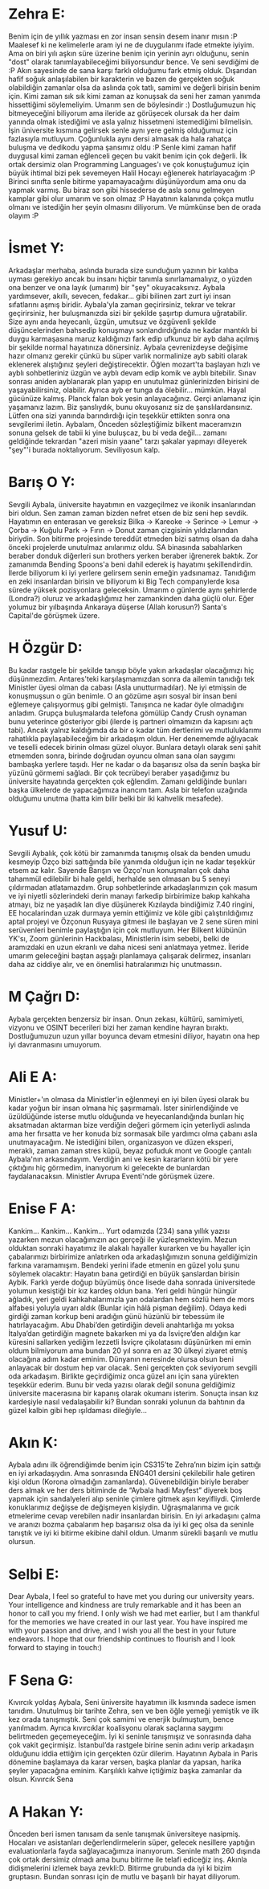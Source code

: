 # Zehra E:
Benim için de yıllık yazması en zor insan sensin desem inanır mısın :P Maalesef ki ne kelimelerle aram iyi ne de duygularımı ifade etmekte iyiyim. Ama on biri yılı aşkın süre üzerine benim için yerinin ayrı olduğunu, senin "dost" olarak tanımlayabileceğimi biliyorsundur bence. Ve seni sevdiğimi de :P Akın sayesinde de sana karşı farklı olduğumu fark etmiş olduk. Dışarıdan hafif soğuk anlaşılabilen bir karakterin ve bazen de gerçekten soğuk olabildiğin zamanlar olsa da aslında çok tatlı, samimi ve değerli birisin benim için. Kimi zaman sık sık kimi zaman az konuşsak da seni her zaman yanımda hissettiğimi söylemeliyim. Umarım sen de böylesindir :) Dostluğumuzun hiç bitmeyeceğini biliyorum ama ileride az görüşecek olursak da her daim yanında olmak istediğimi ve asla yalnız hissetmeni istemediğimi bilmelisin. İşin üniversite kısmına gelirsek senle aynı yere gelmiş olduğumuz için fazlasıyla mutluyum. Çoğunlukla aynı dersi almasak da hala rahatça buluşma ve dedikodu yapma şansımız oldu :P Senle kimi zaman hafif duygusal kimi zaman eğlenceli geçen bu vakit benim için çok değerli. İlk ortak dersimiz olan Programming Languages'ı ve çok konuştuğumuz için büyük ihtimal bizi pek sevemeyen Halil Hocayı eğlenerek hatırlayacağım :P Birinci sınıfta senle bitirme yapamayacağımı düşünüyordum ama onu da yapmak varmış. Bu biraz son gibi hissederse de asla sonu gelmeyen kamplar gibi olur umarım ve son olmaz :P Hayatının kalanında çokça mutlu olmanı ve istediğin her şeyin olmasını diliyorum. Ve mümkünse ben de orada olayım :P

# İsmet Y:
Arkadaşlar merhaba, aslında burada size sunduğum yazının bir kalıba uyması gerekiyo ancak bu insanı hiçbir tanımla sınırlamamalıyız, o yüzden ona benzer ve ona layık (umarım) bir "şey" okuyacaksınız. Aybala yardımsever, akıllı, sevecen, fedakar... gibi bilinen zart zurt iyi insan sıfatlarını aşmış biridir. Aybala'yla zaman geçirirsiniz, tekrar ve tekrar geçirirsiniz, her buluşmanızda sizi bir şekilde şaşırtıp dumura uğratabilir. Size aynı anda heyecanlı, üzgün, umutsuz ve özgüvenli şekilde düşüncelerinden bahsedip konuşmayı sonlandırdığında ne kadar mantıklı bi duygu karmaşasına maruz kaldığınızı fark edip ufkunuz bir ayb daha açılmış bir şekilde normal hayatınıza dönersiniz. Aybala çevrenizdeyse değişime hazır olmanız gerekir çünkü bu süper varlık normalinize ayb sabiti olarak eklenerek alıştığınız şeyleri değiştirecektir. Öğlen mozart'ta başlayan hızlı ve ayblı sohbetleriniz üzgün ve ayblı devam edip komik ve ayblı bitebilir. Sınav sonrası aniden ayblanarak plan yapıp en unutulmaz günlerinizden birisini de yaşayabilirsiniz, olabilir. Ayrıca ayb er tunga da ölebilir... mümkün. Hayal gücünüze kalmış. Planck falan bok yesin anlayacağınız. Gerçi anlamanız için yaşamanız lazım. Biz şanslıydık, bunu okuyosanız siz de şanslılardansınız. Lütfen ona sizi yanında barındırdığı için teşekkür ettikten sonra ona sevgilerimi iletin. Aybalam, Önceden sözleştiğimiz bilkent maceramızın sonuna gelsek de tabii ki yine buluşcaz, bu bi veda değil... zamanı geldiğinde tekrardan "azeri misin yaane" tarzı şakalar yapmayı dileyerek "şey"'i burada noktalıyorum. Seviliyosun kalp.

# Barış O Y:
Sevgili Aybala, üniversite hayatımın en vazgeçilmez ve ikonik insanlarından biri oldun. Sen zaman zaman bizden nefret etsen de biz seni hep sevdik. Hayatımın en enterasan ve gereksiz Bilka -> Kareoke -> Serince -> Lemur -> Çorba -> Kuğulu Park -> Fırın -> Donut zaman çizgisinin yıldızlarından biriydin. Son bitirme projesinde tereddüt etmeden bizi satmış olsan da daha önceki projelerde unutulmaz anılarımız oldu. SA binasında sabahlarken beraber donduk diğerleri sun brothers yerken beraber iğrenerek baktık. Zor zamanımda Bending Spoons'a beni dahil ederek iş hayatımı şekillendirdin. İlerde biliyorum ki iyi yerlere gelirsem senin emeğin yadsınamaz. Tanıdığım en zeki insanlardan birisin ve biliyorum ki Big Tech companylerde kısa sürede yüksek pozisyonlara geleceksin. Umarım o günlerde aynı şehirlerde (Londra?) oluruz ve arkadaşlığımız her zamankinden daha güçlü olur. Eğer yolumuz bir yılbaşında Ankaraya düşerse (Allah korusun?) Santa's Capital'de görüşmek üzere.

# H Özgür D:
Bu kadar rastgele bir şekilde tanışıp böyle yakın arkadaşlar olacağımızı hiç düşünmezdim. Antares'teki karşılaşmamızdan sonra da ailemin tanıdığı tek Ministler üyesi olman da cabası (Asla unutturmadılar). Ne iyi etmişsin de konuşmuşsun o gün benimle. O an gözüme aşırı sosyal bir insan beni eğlemeye çalışıyormuş gibi gelmişti. Tanışınca ne kadar öyle olmadığını anladım. Grupça buluşmalarda telefona gömülüp Candy Crush oynaman bunu yeterince gösteriyor gibi (ilerde iş partneri olmamızın da kapısını açtı tabi). Ancak yalnız kaldığımda da bir o kadar tüm dertlerimi ve mutluluklarımı rahatlıkla paylaşabileceğim bir arkadaşım oldun. Her denememde ağlıyacak ve teselli edecek birinin olması güzel oluyor. Bunlara detaylı olarak seni şahit etmemden sonra, birinde doğrudan oyuncu olman sana olan saygımı bambaşka yerlere taşıdı. Her ne kadar o da başarısız olsa da senin başka bir yüzünü görmemi sağladı. Bir çok tecrübeyi beraber yaşadığımız bu üniversite hayatında gerçekten çok eğlendim. Zamanı geldiğinde bunları başka ülkelerde de yapacağımıza inancım tam. Asla bir telefon uzağında olduğumu unutma (hatta kim bilir belki bir iki kahvelik mesafede).

# Yusuf U:
Sevgili Aybalık, çok kötü bir zamanımda tanışmış olsak da benden umudu kesmeyip Özço bizi sattığında bile yanımda olduğun için ne kadar teşekkür etsem az kalır. Sayende Barışın ve Özço'nun konuşmaları çok daha tahammül edilebilir bi hale geldi, herhalde sen olmasan bu 5 seneyi çıldırmadan atlatamazdım. Grup sohbetlerinde arkadaşlarımızın çok masum ve iyi niyetli sözlerindeki derin manayı farkedip birbirimize bakıp kahkaha atmayı, biz ne yaşadık lan diye düşünerek Kızılayda bindiğimiz 7.40 ringini, EE hocalarindan uzak durmaya yemin ettiğimiz ve köle gibi çalıştırıldığımız aptal projeyi ve Özçonun Rusyaya gitmesi ile başlayan ve 2 sene süren mini serüvenleri benimle paylaştığın için çok mutluyum. Her Bilkent klübünün YK'sı, Zoom günlerinin Hackbalası, Ministlerin isim sebebi, belki de aramızdaki en uzun ekranlı ve daha nicesi seni anlatmaya yetmez. İleride umarım geleceğini baştan aşşağı planlamaya çalışarak delirmez, insanları daha az ciddiye alır, ve en önemlisi hatıralarımızı hiç unutmassın.

# M Çağrı D:
Aybala gerçekten benzersiz bir insan. Onun zekası, kültürü, samimiyeti, vizyonu ve OSINT becerileri bizi her zaman kendine hayran bıraktı. Dostluğumuzun uzun yıllar boyunca devam etmesini diliyor, hayatın ona hep iyi davranmasını umuyorum.

# Ali E A:
Ministler+'ın olmasa da Ministler'in eğlenmeyi en iyi bilen üyesi olarak bu kadar yoğun bir insan olmana hiç şaşırmamalı. İster sinirlendiğinde ve üzüldüğünde isterse mutlu olduğunda ve heyecanlandığında bunları hiç aksatmadan aktarman bize verdiğin değeri görmem için yeterliydi aslında ama her fırsatta ve her konuda biz sormasak bile yardımcı olma çabanı asla unutmayacağım. Ne istediğini bilen, organizasyon ve düzen eksperi, meraklı, zaman zaman stres küpü, beyaz pofuduk mont ve Google çantalı Aybala'nın arkasındayım. Verdiğin ani ve kesin kararların kötü bir yere çıktığını hiç görmedim, inanıyorum ki gelecekte de bunlardan faydalanacaksın. Ministler Avrupa Eventi'nde görüşmek üzere.

# Enise F A:
Kankim… Kankim… Kankim… Yurt odamızda (234) sana yıllık yazısı yazarken mezun olacağımızın acı gerçeği ile yüzleşmekteyim. Mezun olduktan sonraki hayatımız ile alakalı hayaller kurarken ve bu hayaller için çabalarımızı birbirimize anlatırken oda arkadaşlığımızın sonuna geldiğimizin farkına varamamışım. Bendeki yerini ifade etmenin en güzel yolu şunu söylemek olacaktır: Hayatın bana getirdiği en büyük şanslardan birisin Aybik. Farklı yerde doğup büyümüş önce lisede daha sonrada üniversitede yolumun kesiştiği bir kız kardeş oldun bana. Yeri geldi hüngür hüngür ağladık, yeri geldi kahkahalarımızla yan odalardan hem sözlü hem de mors alfabesi yoluyla uyarı aldık (Bunlar için hâlâ pişman değilim). Odaya kedi girdiği zaman korkup beni aradığın günü hüzünlü bir tebessüm ile hatırlayacağım. Abu Dhabi’den getirdiğin develi anahtarlığa mı yoksa İtalya’dan getirdiğin magnete bakarken mi ya da İsviçre’den aldığın kar küresini sallarken yediğim lezzetli İsviçre çikolatasını düşünürken mi emin oldum bilmiyorum ama bundan 20 yıl sonra en az 30 ülkeyi ziyaret etmiş olacağına adım kadar eminim. Dünyanın neresinde olursa olsun beni anlayacak bir dostum hep var olacak. Seni gerçekten çok seviyorum sevgili oda arkadaşım. Birlikte geçirdiğimiz onca güzel anı için sana yürekten teşekkür ederim. Bunu bir veda yazısı olarak değil sonuna geldiğimiz üniversite macerasına bir kapanış olarak okumanı isterim. Sonuçta insan kız kardeşiyle nasıl vedalaşabilir ki? Bundan sonraki yolunun da bahtının da güzel kalbin gibi hep ışıldaması dileğiyle...


# Akın K:
Aybala adını ilk öğrendiğimde benim için CS315’te Zehra’nın bizim için sattığı en iyi arkadaşıydın. Ama sonrasında ENG401 dersini çekilebilir hale getiren kişi oldun (Korona olmadığın zamanlarda). Güvenebildiğin biriyle beraber ders almak ve her ders bitiminde de “Aybala hadi Mayfest” diyerek boş yapmak için sandalyeleri alıp seninle çimlere gitmek aşırı keyifliydi. Çimlerde konuklarımız değişse de değişmeyen kişiydin. Uğraşmalarıma ve gıcık etmelerime cevap verebilen nadir insanlardan birisin. En iyi arkadaşını çalma ve aranızı bozma çabalarım hep başarısız olsa da iyi ki geç olsa da seninle tanıştık ve iyi ki bitirme ekibine dahil oldun. Umarım sürekli başarılı ve mutlu olursun.


# Selbi E:
Dear Aybala, I feel so grateful to have met you during our university years. Your intelligence and kindness are truly remarkable and it has been an honor to call you my friend. I only wish we had met earlier, but I am thankful for the memories we have created in our last year. You have inspired me with your passion and drive, and I wish you all the best in your future endeavors. I hope that our friendship continues to flourish and I look forward to staying in touch:)


# F Sena G:
Kıvırcık yoldaş Aybala, Seni üniversite hayatımın ilk kısmında sadece ismen tanıdım. Unutulmuş bir tarihte Zehra, sen ve ben öğle yemeği yemiştik ve ilk kez orada tanışmıştık. Seni çok samimi ve enerjik bulmuştum, bence yanılmadım. Ayrıca kıvırcıklar koalisyonu olarak saçlarına saygımı belirtmeden geçemeyeceğim. İyi ki seninle tanışmışız ve sonrasında daha çok vakit geçirmişiz. İstanbul’da rastgele birine senin adını verip arkadaşın olduğunu iddia ettiğim için gerçekten özür dilerim. Hayatının Aybala in Paris dönemine başlamaya da karar versen, başka planlar da yapsan, harika şeyler yapacağına eminim. Karşılıklı kahve içtiğimiz başka zamanlar da olsun. Kıvırcık Sena


# A Hakan Y:
Önceden beri ismen tanısam da senle tanışmak üniversiteye nasipmiş. Hocaları ve asistanları değerlendirmelerin süper, gelecek nesillere yaptığın evaluationlarla fayda sağlayacağımıza inanıyorum. Seninle math 260 dışında çok ortak dersimiz olmadı ama bunu bitirme ile telafi ediceğiz inş. Akınla didişmelerini izlemek baya zevkli:D. Bitirme grubunda da iyi ki bizim gruptasın. Bundan sonrası için de mutlu ve başarılı bir hayat diliyorum.
